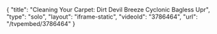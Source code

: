{
    "title": "Cleaning Your Carpet: Dirt Devil Breeze Cyclonic Bagless Upr",
    "type": "solo",
    "layout": "iframe-static",
    "videoId": "3786464",
    "url": "\/tvpembed\/3786464"
}